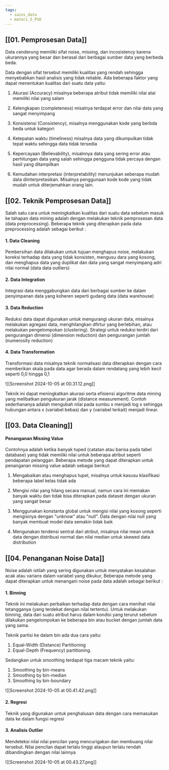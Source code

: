 ```yaml
---
tags:
  - sains_data
  - materi_5_PSD
---
```

## [[01. Pemprosesan Data]]

Data cenderung memiliki sifat noise, missing, dan incosistency karena ukurannya yang besar dan berasal dari berbagai sumber data yang berbeda beda. 

Data dengan sifat tersebut memiliki kualitas yang rendah sehingga menyebabkan hasil analisis yang tidak reliable. Ada beberapa faktor yang dapat menentukan kualitas dari suatu data yaitu:

1. Akurasi (Accuracy) misalnya beberapa atribut tidak memiliki nilai atai memiliki nilai yang salam
   
2. Kelengkapan (completeness) misalnya terdapat error dan nilai data yang sangat menyimpang
   
3. Konsistensi (Consistency), misalnya menggunakan kode yang berbda beda untuk kategori
   
4. Ketepatan waktu (timeliness) misalnya data yang dikumpulkan tidak tepat waktu sehingga data tidak tersedia
   
5. Kepercayaan (Believability), misalnnya data yang sering error atau perhitungan data yang salah sehingga pengguna tidak percaya dengan hasil yang ditampilkan
   
6. Kemudahan interpretasi (interpretability) menunjukan seberapa mudah data diinterpretasikan. Misalnya penggunaan kode kode yang tidak mudah untuk diterjemahkan orang lain.


## [[02. Teknik Pemprosesan Data]]


Salah satu cara untuk meningkatkan kualitas dari suatu data sebelum masuk ke tahapan data mining adalah dengan melakukan teknik pemprosesan data (data preprocessing). Beberapa teknik yang diterapkan pada data preprocessing adalah sebagai berikut :

#### 1. Data Cleaning

Pembersihan data dilakukan untuk tujuan menghapus noise, melakukan koreksi terhadap data yang tidak konsisten, mengusu dara yang kosong, dan menghapus data yang duplikat dan data yang sangat menyimpang adri nilai normal (data data outliers)

#### 2. Data Integration

Integrasi data menggabungkan data dari berbagai sumber ke dalam penyimpanan data yang koheren seperti gudang data (data warehouse)

#### 3. Data Reduction

Reduksi data dapat digunakan untuk mengurangi ukuran data, misalnya melakukan agregasi data, menghilangkan dfirtur yang berlebihan, atau melakukan pengelompokan (clustering). Strategi untuk reduksi terdiri dari pengurangan dimensi (dimension reduction) dan pengurangan jumlah (numerosity reduction)

#### 4. Data Transformation

Transformasi data misalnya teknik normalisasi data diterapkan dengan cara memberikan skala pada data agar berada dalam rendatang yang lebih kecil seperti 0,0 hingga 0,1

![[Screenshot 2024-10-05 at 00.31.12.png]]

Teknik ini dapat meningkatkan akurasi serta efisiensi algoritme data mining yang melibatkan pengukuran jarak (distance measurement). Contoh sederhananya adalah mengubah nilai pada sumbu x menjadi log x sehingga hubungan antara x (variabel bebas) dan y (variabel terkait) menjadi linear.



## [[03. Data Cleaning]]

#### Penanganan Missing Value

Contohnya adalah ketika banyak tuped (catatan atau barisa pada tabel database) yang tidak memiliki nilai untuk beberapa atribut seperti pendapatan pelanggan. Beberapa metode yang dapat diterapkan untuk penanganan missing value adalah sebagai berikut:

1. Mengabaikan atau menghapus tupel, misalnya untuk kasusu klasifikasi beberapa label kelas tidak ada
   
2. Mengisi nilai yang hilang secara manual, namun cara ini memakan banyak waktu dan tidak bisa diterapkan pada dataset dengan ukuran yang sangat besar
   
3. Menggunakan konstanta global untuk mengisi nilai yang kosong seperti mengisinya dengan "unknow" atau "null". Data dengan nilai null yang banyak membuat model data semakin tidak baik
   
4. Mengunakan tendensi sentral dari atribut, misalnya nilai mean untuk data dengan distribusi normal dan nilai median untuk skewed data distribution



## [[04. Penanganan Noise Data]]

Noise adalah istilah yang sering digunakan untuk menyatakan kesalahan acak atau varians dalam variabel yang dikukur, Beberapa metode yang dapat diterapkan untuk menangani noise pada data adalah sebagai berikut :

#### 1. Binning

Teknik ini melakukan perbaikan terhadap data dengan cara menihat nilai tetangganya (yang terdekat dengan nilai tertentu). Untuk melakukan binning, data dari suatu atribut harus dalam kondisi yang terurut sebelum dilakukan pengelompokan ke beberapa bin atau bucket dengan jumlah data yang sama.

Teknik partisi ke dalam bin ada dua cara yaitu:
1. Equal-Width (Distance) Partitioning
2. Equal-Depth (Frequency) partitioning.

Sedangkan untuk smoothing terdapat tiga macam teknik yaitu:
1. Smoothing by bin-means
2. Smoothing by bin-median
3. Smoothing by bin-boundary

![[Screenshot 2024-10-05 at 00.41.42.png]]


#### 2. Regresi

Teknik yang digunakan untuk penghalusan data dengan cara memasukan data ke dalam fungsi regresi

#### 3. Analisis Outlier

Mendeteksi nilai nilai pencilan yang mencurigakan dan membuang nilai tersebut. Nilai pencilan dapat terlalu tinggi ataupun terlalu rendah dibandingkan dengan nilai lainnya

![[Screenshot 2024-10-05 at 00.43.27.png]]


